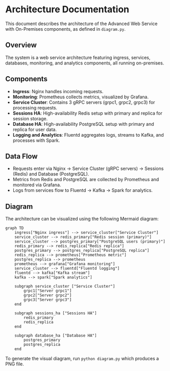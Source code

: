# Architecture Documentation

This document describes the architecture of the Advanced Web Service with On-Premises components, as defined in `diagram.py`.

## Overview
The system is a web service architecture featuring ingress, services, databases, monitoring, and analytics components, all running on-premises.

## Components

- **Ingress**: Nginx handles incoming requests.
- **Monitoring**: Prometheus collects metrics, visualized by Grafana.
- **Service Cluster**: Contains 3 gRPC servers (grpc1, grpc2, grpc3) for processing requests.
- **Sessions HA**: High-availability Redis setup with primary and replica for session storage.
- **Database HA**: High-availability PostgreSQL setup with primary and replica for user data.
- **Logging and Analytics**: Fluentd aggregates logs, streams to Kafka, and processes with Spark.

## Data Flow
- Requests enter via Nginx → Service Cluster (gRPC servers) → Sessions (Redis) and Database (PostgreSQL).
- Metrics from Redis and PostgreSQL are collected by Prometheus and monitored via Grafana.
- Logs from services flow to Fluentd → Kafka → Spark for analytics.

## Diagram
The architecture can be visualized using the following Mermaid diagram:

```mermaid
graph TD
    ingress["Nginx ingress"] --> service_cluster["Service Cluster"]
    service_cluster --> redis_primary["Redis session (primary)"]
    service_cluster --> postgres_primary["PostgreSQL users (primary)"]
    redis_primary --> redis_replica["Redis replica"]
    postgres_primary --> postgres_replica["PostgreSQL replica"]
    redis_replica --> prometheus["Prometheus metric"]
    postgres_replica --> prometheus
    prometheus --> grafana["Grafana monitoring"]
    service_cluster --> fluentd["Fluentd logging"]
    fluentd --> kafka["Kafka stream"]
    kafka --> spark["Spark analytics"]
    
    subgraph service_cluster ["Service Cluster"]
        grpc1["Server grpc1"]
        grpc2["Server grpc2"]
        grpc3["Server grpc3"]
    end
    
    subgraph sessions_ha ["Sessions HA"]
        redis_primary
        redis_replica
    end
    
    subgraph database_ha ["Database HA"]
        postgres_primary
        postgres_replica
    end
```

To generate the visual diagram, run `python diagram.py` which produces a PNG file.